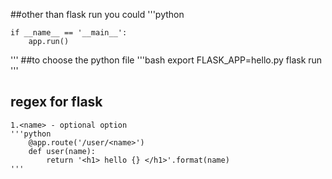 ##other than flask run you could 
'''python

    if __name__ == '__main__':
        app.run()
'''
##to choose the python file
'''bash
    export FLASK_APP=hello.py
    flask run
'''
## regex for flask
    1.<name> - optional option
    '''python
        @app.route('/user/<name>')
        def user(name):
            return '<h1> hello {} </h1>'.format(name)
    '''